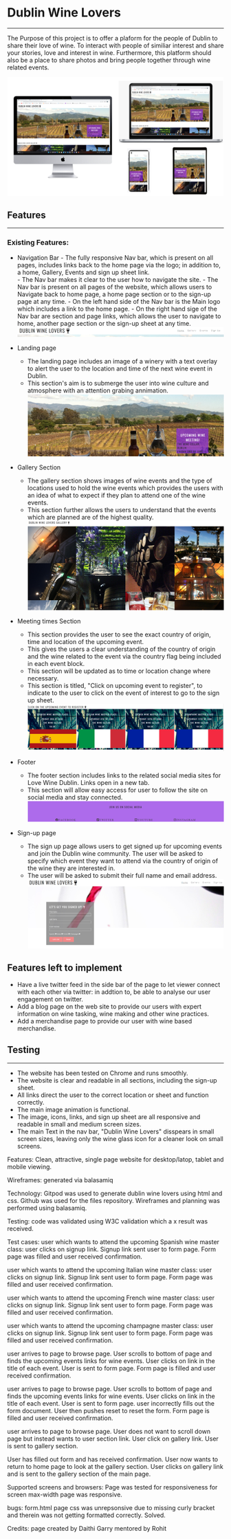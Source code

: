 # Dublin Wine Lovers
------
The Purpose of this project is to offer a plaform for the people of Dublin to share their love of wine. To interact with people of similiar interest and share your stories, love and interest in wine. Furthermore, this platform should also be a place to share photos and bring people together through wine related events.

![Image of page display with different divices](/assets/images/images%20with%20different%20sizes.png)

## Features
------
### Existing Features:
- Navigation Bar
      - The fully responsive Nav bar, which is present on all pages, includes links back to the home page via the logo; in addition to, a home, Gallery, Events and sign up sheet link.  
      - The Nav bar makes it clear to the user how to navigate the site.
      - The Nav bar is present on all pages of the website, which allows users to Navigate back to home page, a home page section or to the sign-up page at any time.
      - On the left hand side of the Nav bar is the Main logo which includes a link to the home page.
      - On the right hand sige of the Nav bar are section and page links, which allows the user to navigate to home, another page section or the sign-up sheet at any time.
![Image of navigation bar](/assets/images/Nav%20bar.png)

- Landing page
  - The landing page includes an image of a winery with a text overlay to alert the user to the location and time of the next wine event in Dublin.
  - This section's aim is to submerge the user into wine culture and atmosphere with an attention grabing annimation.
![Landing page image](/assets/images/landing%20page%20image.png)

- Gallery Section
  - The gallery section shows images of wine events and the type of locations used to hold the wine events which provides the users with an idea of what to expect if they plan to attend one of the wine events.
  - This section further allows the users to understand that the events which are planned are of the highest quality.
![Gallery section image](/assets/images/gallery%20section%20image.png)

- Meeting times Section
  - This section provides the user to see the exact country of origin, time and location of the upcoming event.
  - This gives the users a clear understanding of the country of origin and the wine related to the event via the country flag being included in each event block.
  - This section will be updated as to time or location change where necessary.
  - This section is titled, "Click on upcoming event to register", to indicate to the user to click on the event of interest to go to the sign up sheet.
![Events section image](/assets/images/events%20section.png)

- Footer
  - The footer section includes links to the related social media sites for Love Wine Dublin. Links open in a new tab.
  - This section will allow easy access for user to follow the site on social media and stay connected.
![Footer section](/assets/images/footer.png)

- Sign-up page
  - The sign up page allows users to get signed up for upcoming events and join the Dublin wine community. The user will be asked to specify which event they want to attend via the country of origin of the wine they are interested in.
  - The user will be asked to submit their full name and email address.
![Sign up sheet](/assets/images/sign%20up%20sheet.png)

## Features left to implement
- Have a live twitter feed in the side bar of the page to let viewer connect with each other via twitter: in addtion to, be able to analyse our user engagement on twitter.
- Add a blog page on the web site to provide our users with expert information on wine tasking, wine making and other wine practices. 
- Add a merchandise page to provide our user with wine based merchandise.


## Testing
------
- The website has been tested on Chrome and runs smoothly.
- The website is clear and readable in all sections, including the sign-up sheet.
- All links direct the user to the correct location or sheet and function correctly.
- The main image animation is functional.
- The image, icons, links, and sign up sheet are all responsive and readable in small and medium screen sizes.
- The main Text in the nav bar, "Dublin Wine Lovers" disspears in small screen sizes, leaving only the wine glass icon for a cleaner look on small screens.




Features:
Clean, attractive, single page website for desktop/latop, tablet and mobile viewing.




Wireframes:
generated via balasamiq

Technology:
Gitpod was used to generate dublin wine lovers using html and css. Github was used for the files repository. Wireframes and planning was performed using balasamiq. 

Testing: 
code was validated using W3C validation which a x result was received.

Test cases: 
user which wants to attend the upcoming Spanish wine master class: user clicks on signup link. Signup link sent user to form page. Form page was filled and user received confirmation.


user which wants to attend the upcoming Italian wine master class: user clicks on signup link. Signup link sent user to form page. Form page was filled and user received confirmation.

user which wants to attend the upcoming French wine master class: user clicks on signup link. Signup link sent user to form page. Form page was filled and user received confirmation.

user which wants to attend the upcoming champagne master class: user clicks on signup link. Signup link sent user to form page. Form page was filled and user received confirmation.

user arrives to page to browse page. User scrolls to bottom of page and finds the upcoming events links for wine events. User clicks on link in the title of each event. User is sent to form page. Form page is filled and user received confirmation.

user arrives to page to browse page. User scrolls to bottom of page and finds the upcoming events links for wine events. User clicks on link in the title of each event. User is sent to form page. user incorrectly fills out the form document. User then pushes reset to reset the form. Form page is filled and user received confirmation.

user arrives to page to browse page. User does not want to scroll down page but instead wants to user section link. User click on gallery link. User is sent to gallery section.

User has filled out form and has received confirmation. User now wants to return to home page to look at the gallery section. User clicks on gallery link and is sent to the gallery section of the main page.

Supported screens and browsers:
Page was tested for responsiveness for screen max-width page was responsive. 

bugs:
form.html page css was unrepsonsive due to missing curly bracket and therein was not getting formatted correctly. Solved.

Credits: page created by Daithi Garry
        mentored by Rohit
